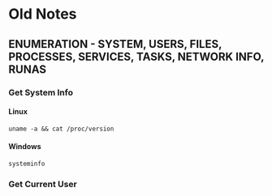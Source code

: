 # Old Notes


## ENUMERATION - SYSTEM, USERS, FILES, PROCESSES, SERVICES, TASKS, NETWORK INFO, RUNAS

### Get System Info

#### Linux
`uname -a && cat /proc/version`

#### Windows
`systeminfo`

### Get Current User

